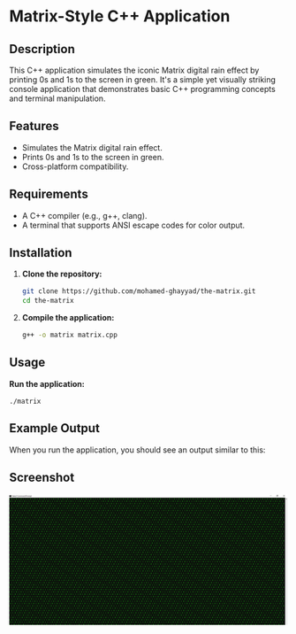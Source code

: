 # Matrix-Style C++ Application

## Description

This C++ application simulates the iconic Matrix digital rain effect by printing 0s and 1s to the screen in green. It's a simple yet visually striking console application that demonstrates basic C++ programming concepts and terminal manipulation.

## Features

- Simulates the Matrix digital rain effect.
- Prints 0s and 1s to the screen in green.
- Cross-platform compatibility.

## Requirements

- A C++ compiler (e.g., g++, clang).
- A terminal that supports ANSI escape codes for color output.

## Installation

1. **Clone the repository:**

    ```sh
    git clone https://github.com/mohamed-ghayyad/the-matrix.git
    cd the-matrix
    ```

2. **Compile the application:**

    ```sh
    g++ -o matrix matrix.cpp
    ```

## Usage

**Run the application:**

    ./matrix

## Example Output

When you run the application, you should see an output similar to this:

## Screenshot

![the-matrix.png](https://github.com/mohamed-ghayyad/the-matrix/blob/main/the-matrix.PNG?raw=true)
